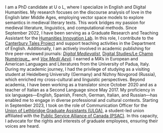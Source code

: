 I am a PhD candidate at U o L, where I specialize in English and Digital Humanities. My research focuses on the discourse analysis of love in the English later Middle Ages, employing vector space models to explore semantics in medieval literary texts. This work bridges my passion for medieval literature, linguistics, and computational methods.
Since September 2022, I have been serving as a Graduate Research and Teaching Assistant for the [Humanities Innovation Lab](https://www.humanitiesinnovationlab.ca/). In this role, I contribute to the [Canterbury Tales Project](https://www.canterburytalesproject.org/) and support teaching activities in the Department of English. Additionally, I am actively involved in academic publishing for thre peer-reviewed journals: [_Digital Medievalist_](https://digitalmedievalist.org/), [Digital Studies/Le Champ Numérique_](https://www.digitalstudies.org/), and [_Vox Medii Aevii_](https://voxmediiaevi.com/en/).
I earned a MA’s in European and American Languages and Literatures from the University of Padua, Italy. During my academic journey, I had the privilege of studying as a visiting student at Heidelberg University (Germany) and Nizhny Novgorod (Russia), which enriched my cross-cultural and linguistic perspectives.
Beyond academia, I have been working as a translator since October 2020 and as a teacher of Italian as a Second Language since May 2017. My proficiency in six languages—English, Spanish, French, German, Italian, and Russian—has enabled me to engage in diverse professional and cultural contexts.
Starting in September 2023, I took on the role of Communication Officer for the [Union of Lethbridge Graduate Assistants (ULGA)](https://ulga.ca/), a student-led union affiliated with the [Public Service Alliance of Canada (PSAC)](https://psacunion.ca/). In this capacity, I advocate for the rights and interests of graduate employees, ensuring their voices are heard.
